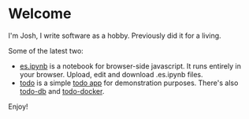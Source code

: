 # Welcome

I'm Josh, I write software as a hobby. Previously did it for a living. 

Some of the latest two: 
 * [es.ipynb](https://mooreolith.github.io/es.ipynb) is a notebook for browser-side javascript. It runs entirely in your browser. Upload, edit and download .es.ipynb files. 
 * [todo](https://github.com/mooreolith/todo) is a simple [todo app](https://mooreolith.github.io/todo) for demonstration purposes. There's also [todo-db](https://github.com/mooreolith/todo-db) and [todo-docker](https://github.com/mooreolith/todo-docker). 

Enjoy!

